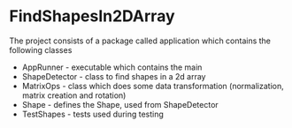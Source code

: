 # FindShapesIn2DArray

The project consists of a package called application which contains the following classes

+ AppRunner -  executable which contains the main 
+ ShapeDetector - class to find shapes in a 2d array
+ MatrixOps - class which does some data transformation (normalization, matrix creation and rotation)
+ Shape - defines the Shape, used from ShapeDetector
+ TestShapes - tests used during testing
